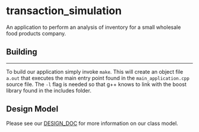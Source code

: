 # transaction_simulation
An application to perform an analysis of inventory for a small wholesale food products company.

## Building
-----------
To build our application simply invoke `make`. This will create an object file `a.out` that executes the main entry point found in the `main_application.cpp` source file. The `-l` flag is needed so that g++ knows to link
with the boost library found in the includes folder.

## Design Model
Please see our [DESIGN_DOC](DESIGN_DOC.md) for more information on our class model.
